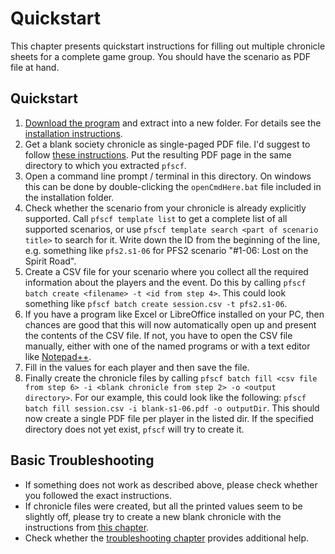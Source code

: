 # Quickstart

This chapter presents quickstart instructions for filling out multiple chronicle sheets for a complete game group. You should have the scenario as PDF file at hand.

## Quickstart

1. [Download the program](https://github.com/razanur37/pfscf/releases) and extract into a new folder. For details see the [installation instructions](installation.md).
2. Get a blank society chronicle as single-paged PDF file. I'd suggest to follow [these instructions](extraction.md). Put the resulting PDF page in the same directory to which you extracted `pfscf`.
3. Open a command line prompt / terminal in this directory. On windows this can be done by double-clicking the `openCmdHere.bat` file included in the installation folder.
4. Check whether the scenario from your chronicle is already explicitly supported. Call `pfscf template list` to get a complete list of all supported scenarios, or use `pfscf template search <part of scenario title>` to search for it. Write down the ID from the beginning of the line, e.g. something like `pfs2.s1-06` for PFS2 scenario "#1-06: Lost on the Spirit Road".
6. Create a CSV file for your scenario where you collect all the required information about the players and the event. Do this by calling `pfscf batch create <filename> -t <id from step 4>`. This could look something like `pfscf batch create session.csv -t pfs2.s1-06`.
7. If you have a program like Excel or LibreOffice installed on your PC, then chances are good that this will now automatically open up and present the contents of the CSV file. If not, you have to open the CSV file manually, either with one of the named programs or with a text editor like [Notepad++](https://notepad-plus-plus.org).
8. Fill in the values for each player and then save the file.
9. Finally create the chronicle files by calling `pfscf batch fill <csv file from step 6> -i <blank chronicle from step 2> -o <output directory>`. For our example, this could look like the following: `pfscf batch fill session.csv -i blank-s1-06.pdf -o outputDir`. This should now create a single PDF file per player in the listed dir. If the specified directory does not yet exist, `pfscf` will try to create it.

## Basic Troubleshooting

- If something does not work as described above, please check whether you followed the exact instructions.
- If chronicle files were created, but all the printed values seem to be slightly off, please try to create a new blank chronicle with the instructions from [this chapter](extraction.md).
- Check whether the [troubleshooting chapter](troubleshooting.md) provides additional help.

